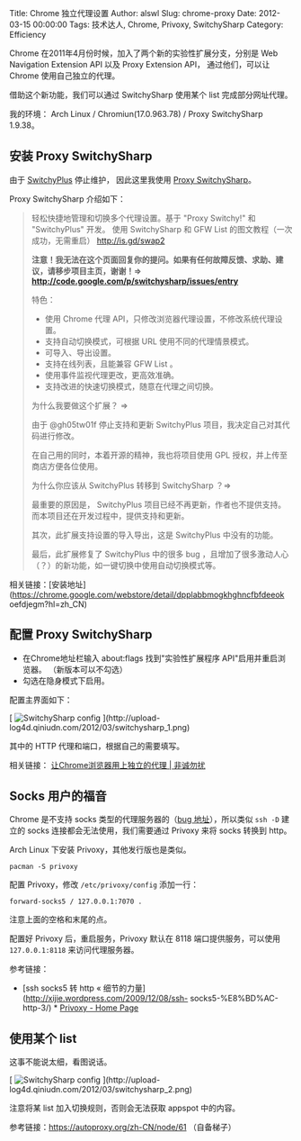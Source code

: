 Title: Chrome 独立代理设置
Author: alswl
Slug: chrome-proxy
Date: 2012-03-15 00:00:00
Tags: 技术达人, Chrome, Privoxy, SwitchySharp
Category: Efficiency

Chrome 在2011年4月份时候，加入了两个新的实验性扩展分支，分别是 Web Navigation Extension API 以及 Proxy
Extension API， 通过他们，可以让 Chrome 使用自己独立的代理。

借助这个新功能，我们可以通过 SwitchySharp 使用某个 list 完成部分网址代理。

我的环境： Arch Linux / Chromiun(17.0.963.78) / Proxy SwitchySharp 1.9.38。

## 安装 Proxy SwitchySharp

由于 [SwitchyPlus](http://code.google.com/p/switchyplus/) 停止维护， 因此这里我使用 [Proxy
SwitchySharp](http://code.google.com/p/switchysharp/)。

Proxy SwitchySharp 介绍如下：

    
> 轻松快捷地管理和切换多个代理设置。基于 "Proxy Switchy!" 和 "SwitchyPlus" 开发。
> 使用 SwitchySharp 和 GFW List 的图文教程（一次成功，无需重启）  http://is.gd/swap2
> 
> **注意！我无法在这个页面回复你的提问。如果有任何故障反馈、求助、建议，请移步项目主页，谢谢！=> http://code.google.com/p/switchysharp/issues/entry**
> 
> 特色：
> 
> * 使用 Chrome 代理 API，只修改浏览器代理设置，不修改系统代理设置。
> * 支持自动切换模式，可根据 URL 使用不同的代理情景模式。
> * 可导入、导出设置。
> * 支持在线列表，且能兼容 GFW List 。
> * 使用事件监视代理更改，更高效准确。
> * 支持改进的快速切换模式，随意在代理之间切换。
> 
> 为什么我要做这个扩展？ =>
> 
> 由于 @gh05tw01f 停止支持和更新 SwitchyPlus 项目，我决定自己对其代码进行修改。
> 
> 在自己用的同时，本着开源的精神，我也将项目使用 GPL 授权，并上传至商店方便各位使用。
> 
> 为什么你应该从 SwitchyPlus 转移到 SwitchySharp ？=>
> 
> 最重要的原因是， SwitchyPlus 项目已经不再更新，作者也不提供支持。而本项目还在开发过程中，提供支持和更新。
> 
> 其次，此扩展支持设置的导入导出，这是 SwitchyPlus 中没有的功能。
> 
> 最后，此扩展修复了 SwitchyPlus 中的很多 bug ，且增加了很多激动人心（？）的新功能，如一键切换中使用自动切换模式等。

相关链接：[安装地址](https://chrome.google.com/webstore/detail/dpplabbmogkhghncfbfdeeok
oefdjegm?hl=zh_CN)

## 配置 Proxy SwitchySharp

  * 在Chrome地址栏输入 about:flags 找到"实验性扩展程序 API"启用并重启浏览器。 （新版本可以不勾选）
  * 勾选在隐身模式下启用。

配置主界面如下：

[ ![SwitchySharp config](http://upload-log4d.qiniudn.com/2012/03/switchysharp_1.png) ](http://upload-
log4d.qiniudn.com/2012/03/switchysharp_1.png)

其中的 HTTP 代理和端口，根据自己的需要填写。

相关链接： [让Chrome浏览器用上独立的代理 | 非诚勿扰](http://youcan.hourb.com/archives/19)

## Socks 用户的福音

Chrome 是不支持 socks 类型的代理服务器的（[bug
地址](http://code.google.com/p/chromium/issues/detail?id=29914)），所以类似 `ssh -D`
建立的 socks 连接都会无法使用，我们需要通过 Privoxy 来将 socks 转换到 http。

Arch Linux 下安装 Privoxy，其他发行版也是类似。
  
    pacman -S privoxy

配置 Privoxy，修改 `/etc/privoxy/config` 添加一行：

    
    forward-socks5 / 127.0.0.1:7070 .

注意上面的空格和末尾的点。

配置好 Privoxy 后，重启服务，Privoxy 默认在 8118 端口提供服务，可以使用 `127.0.0.1:8118` 来访问代理服务器。

参考链接：

* [ssh socks5 转 http « 细节的力量](http://xijie.wordpress.com/2009/12/08/ssh-
socks5-%E8%BD%AC-http-3/) * [Privoxy - Home Page](http://www.privoxy.org/)


## 使用某个 list

这事不能说太细，看图说话。

[ ![SwitchySharp config](http://upload-log4d.qiniudn.com/2012/03/switchysharp_2.png) ](http://upload-
log4d.qiniudn.com/2012/03/switchysharp_2.png)

注意将某 list 加入切换规则，否则会无法获取 appspot 中的内容。

参考链接：https://autoproxy.org/zh-CN/node/61 （自备梯子）

